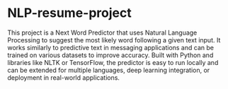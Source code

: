 # NLP-resume-project
This project is a Next Word Predictor that uses Natural Language Processing to suggest the most likely word following a given text input. It works similarly to predictive text in messaging applications and can be trained on various datasets to improve accuracy. Built with Python and libraries like NLTK or TensorFlow, the predictor is easy to run locally and can be extended for multiple languages, deep learning integration, or deployment in real-world applications.
